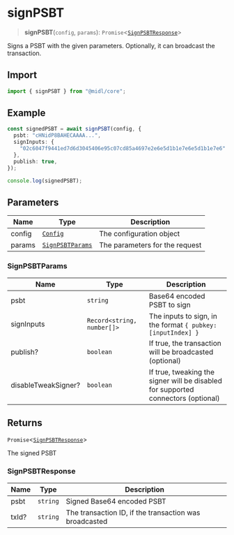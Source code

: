# signPSBT

> **signPSBT**(`config`, `params`): `Promise`\<[`SignPSBTResponse`](#signpsbtresponse)\>

Signs a PSBT with the given parameters. Optionally, it can broadcast the transaction.

## Import

```ts
import { signPSBT } from "@midl/core";
```

## Example

```ts
const signedPSBT = await signPSBT(config, {
  psbt: "cHNidP8BAHECAAAA...",
  signInputs: {
    "02c6047f9441ed7d6d3045406e95c07cd85a4697e2e6e5d1b1e7e6e5d1b1e7e6": [0],
  },
  publish: true,
});

console.log(signedPSBT);
```

## Parameters

| Name   | Type                                                            | Description                    |
| ------ | --------------------------------------------------------------- | ------------------------------ |
| config | [`Config`](../configuration.md#creating-a-configuration-object) | The configuration object       |
| params | [`SignPSBTParams`](#signpsbtparams)                             | The parameters for the request |

### SignPSBTParams

| Name                | Type                       | Description                                                                       |
| ------------------- | -------------------------- | --------------------------------------------------------------------------------- |
| psbt                | `string`                   | Base64 encoded PSBT to sign                                                       |
| signInputs          | `Record<string, number[]>` | The inputs to sign, in the format `{ pubkey: [inputIndex] }`                      |
| publish?            | `boolean`                  | If true, the transaction will be broadcasted (optional)                           |
| disableTweakSigner? | `boolean`                  | If true, tweaking the signer will be disabled for supported connectors (optional) |

## Returns

`Promise`\<[`SignPSBTResponse`](#signpsbtresponse)\>

The signed PSBT

### SignPSBTResponse

| Name  | Type     | Description                                            |
| ----- | -------- | ------------------------------------------------------ |
| psbt  | `string` | Signed Base64 encoded PSBT                             |
| txId? | `string` | The transaction ID, if the transaction was broadcasted |
